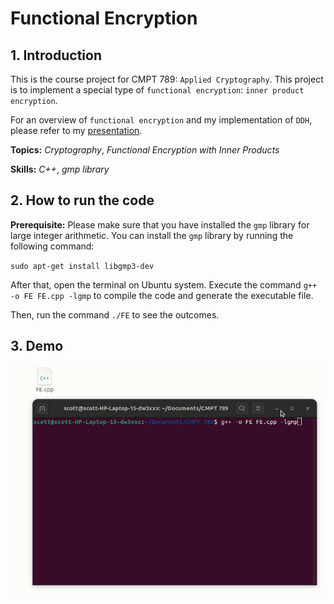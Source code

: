 # Functional Encryption

## 1. Introduction

This is the course project for CMPT 789: `Applied Cryptography`. This project is to implement a special type of `functional encryption`: `inner product encryption`.

For an overview of `functional encryption` and my implementation of `DDH`, please refer to my [presentation](/demo/ProjectPresentation.pdf).

**Topics:** _Cryptography_, _Functional Encryption with Inner Products_

**Skills:** _C++_, _gmp library_

## 2. How to run the code

**Prerequisite:** Please make sure that you have installed the `gmp` library for large integer arithmetic. You can install the `gmp` library by running the following command:

`sudo apt-get install libgmp3-dev`

After that, open the terminal on Ubuntu system. Execute the command `g++ -o FE FE.cpp -lgmp` to compile the code and generate the executable file.

Then, run the command `./FE` to see the outcomes.

## 3. Demo

![FE Demo](/demo/FE.gif)
